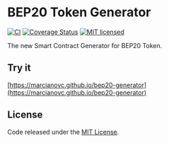 # BEP20 Token Generator

[![CI](https://github.com/vittominacori/bep20-generator/workflows/CI/badge.svg?branch=master)](https://github.com/vittominacori/bep20-generator/actions/)
[![Coverage Status](https://coveralls.io/repos/github/vittominacori/bep20-generator/badge.svg?branch=master)](https://coveralls.io/github/vittominacori/bep20-generator?branch=master)
[![MIT licensed](https://img.shields.io/github/license/vittominacori/bep20-generator.svg)](https://github.com/vittominacori/bep20-generator/blob/master/LICENSE)

The new Smart Contract Generator for BEP20 Token.

## Try it

[https://marcianovc.github.io/bep20-generator](https://marcianovc.github.io/bep20-generator)

## License

Code released under the [MIT License](https://github.com/marcianovc/bep20-generator/blob/master/LICENSE).
